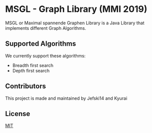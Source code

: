 # MSGL -  Graph Library (MMI 2019)

MSGL or Maximal spannende Graphen Library is a Java Library that implements different Graph Algorithms.


## Supported Algorithms

We currently support these algorithms:
- Breadth first search
- Depth first search

## Contributors
This project is made and maintained by Jefski14 and Kyurai

## License
[MIT](https://choosealicense.com/licenses/mit/)